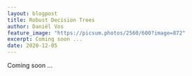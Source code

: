 ```yaml
---
layout: blogpost
title: Robust Decision Trees 
author: Daniël Vos
feature_image: "https://picsum.photos/2560/600?image=872"
excerpt: Coming soon ...
date: 2020-12-05
---
```



Coming soon ...
